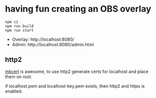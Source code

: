 # having fun creating an OBS overlay

```
npm ci
npm run build
npm run start
```

- Overlay: http://localhost:8080/
- Admin: http://localhost:8080/admin.html

## http2

[mkcert](https://github.com/FiloSottile/mkcert) is awesome, to use http2 generate certs for localhost and place them on root.

if localhost.pem and localhost-key.pem exists, then http2 and https is enabled.
